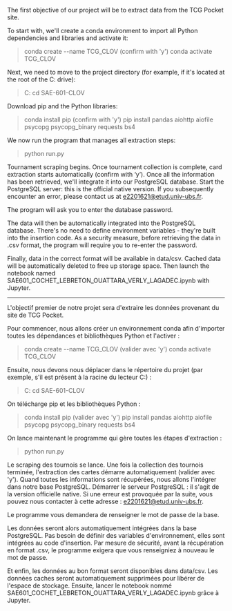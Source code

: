 The first objective of our project will be to extract data from the TCG Pocket site.

To start with, we'll create a conda environment to import all Python dependencies and libraries and activate it: 

> conda create --name TCG_CLOV (confirm with 'y')
> conda activate TCG_CLOV

Next, we need to move to the project directory (for example, if it's located at the root of the C: drive):

> C:
> cd SAE-601-CLOV

Download pip and the Python libraries: 

> conda install pip (confirm with 'y')
> pip install pandas aiohttp aiofile psycopg psycopg_binary requests bs4

We now run the program that manages all extraction steps:

> python run.py

Tournament scraping begins.
Once tournament collection is complete, card extraction starts automatically (confirm with ‘y’).
Once all the information has been retrieved, we'll integrate it into our PostgreSQL database.
Start the PostgreSQL server: this is the official native version. If you subsequently encounter an error, please contact us at e2201621@etud.univ-ubs.fr.

The program will ask you to enter the database password.

The data will then be automatically integrated into the PostgreSQL database. There's no need to define environment variables - they're built into the insertion code.
As a security measure, before retrieving the data in .csv format, the program will require you to re-enter the password.

Finally, data in the correct format will be available in data/csv. Cached data will be automatically deleted to free up storage space.
Then launch the notebook named SAE601_COCHET_LEBRETON_OUATTARA_VERLY_LAGADEC.ipynb with Jupyter.


-------------------------------------------------------------------------------



L'objectif premier de notre projet sera d'extraire les données provenant du site de TCG Pocket.

Pour commencer, nous allons créer un environnement conda afin d'importer toutes les dépendances et bibliothèques Python et l'activer : 

> conda create --name TCG_CLOV (valider avec 'y')
> conda activate TCG_CLOV

Ensuite, nous devons nous déplacer dans le répertoire du projet (par exemple, s'il est présent à la racine du lecteur C:) :

> C:
> cd SAE-601-CLOV

On télécharge pip et les bibliothèques Python : 

> conda install pip (valider avec 'y')
> pip install pandas aiohttp aiofile psycopg psycopg_binary requests bs4

On lance maintenant le programme qui gère toutes les étapes d'extraction :

> python run.py

Le scraping des tournois se lance.
Une fois la collection des tournois terminée, l'extraction des cartes démarre automatiquement (valider avec 'y').
Quand toutes les informations sont récupérées, nous allons l'intégrer dans notre base PostgreSQL.
Démarrer le serveur PostgreSQL : il s'agit de la version officielle native. Si une erreur est provoquée par la suite, vous pouvez nous contacter à cette adresse : e2201621@etud.univ-ubs.fr.

Le programme vous demandera de renseigner le mot de passe de la base.

Les données seront alors automatiquement intégrées dans la base PostgreSQL. Pas besoin de définir des variables d'environnement, elles sont intégrées au code d'insertion.
Par mesure de sécurité, avant la récupération en format .csv, le programme exigera que vous renseigniez à nouveau le mot de passe.

Et enfin, les données au bon format seront disponibles dans data/csv. Les données caches seront automatiquement supprimées pour libérer de l'espace de stockage.
Ensuite, lancer le notebook nommé SAE601_COCHET_LEBRETON_OUATTARA_VERLY_LAGADEC.ipynb grâce à Jupyter.
